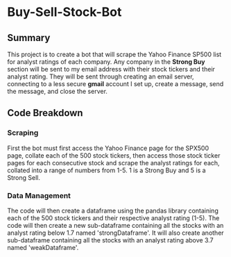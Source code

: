 # Buy-Sell-Stock-Bot

## Summary

This project is to create a bot that will scrape the Yahoo Finance SP500 list for analyst ratings of each company. Any company in the **Strong Buy** section will be sent to my email address with their stock tickers and their analyst rating. They will be sent through creating an email server, connecting to a less secure **gmail** account I set up, create a message, send the message, and close the server.

## Code Breakdown

### Scraping
First the bot must first access the Yahoo Finance page for the SPX500 page, collate each of the 500 stock tickers, then access those stock ticker pages for each consecutive stock and scrape the analyst ratings for each, collated into a range of numbers from 1-5. 1 is a Strong Buy and 5 is a Strong Sell.

### Data Management
The code will then create a dataframe using the pandas library containing each of the 500 stock tickers and their respective analyst rating (1-5). The code will then create a new sub-dataframe containing all the stocks with an analyst rating below 1.7 named 'strongDataframe'. It will also create another sub-dataframe containing all the stocks with an analyst rating above 3.7 named 'weakDataframe'.
